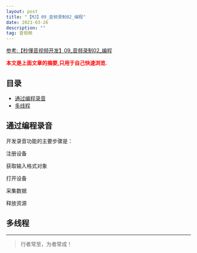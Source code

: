 ```yaml
---
layout: post
title: "【MJ】09_音频录制02_编程"
date: 2021-03-26
description: ""
tag: 音视频
---
```



[参考:【秒懂音视频开发】09_音频录制02_编程](https://www.cnblogs.com/mjios/p/14581738.html)

<span style="font-weight:bold;color:red;">本文是上面文章的摘要,只用于自己快速浏览.</span>


## 目录

* [通过编程录音](#content1)
* [多线程](#content2)






<!-- ************************************************ -->
## <a id="content1"></a>通过编程录音


开发录音功能的主要步骤是：

注册设备

获取输入格式对象

打开设备

采集数据

释放资源




<!-- ************************************************ -->
## <a id="content2"></a>多线程



----------
>  行者常至，为者常成！


